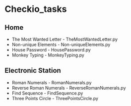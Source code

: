 # Checkio_tasks
## Home
* The Most Wanted Letter - TheMostWantedLetter.py
* Non-unique Elements - Non-uniqueElements.py
* House Password - HousePassword.py
* Monkey Typing - MonkeyTyping.py
## Electronic Station
* Roman Numerals - RomanNumerals.py
* Reverse Roman Numerals - ReverseRomanNumerals.py
* Find Sequence - FindSequence.py
* Three Points Circle - ThreePointsCircle.py
